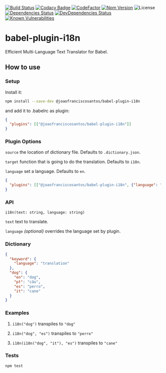 [![Build Status](https://travis-ci.org/joaofranciscosantos/babel-plugin-i18n.svg?branch=master)](https://travis-ci.org/joaofranciscosantos/babel-plugin-i18n)
[![Codacy Badge](https://api.codacy.com/project/badge/Grade/fbf774077a5545989adc6860033299eb)](https://app.codacy.com/app/joao.francis.santos/babel-plugin-i18n?utm_source=github.com&utm_medium=referral&utm_content=joaofranciscosantos/babel-plugin-i18n&utm_campaign=Badge_Grade_Settings)
[![CodeFactor](https://www.codefactor.io/repository/github/joaofranciscosantos/babel-plugin-i18n/badge)](https://www.codefactor.io/repository/github/joaofranciscosantos/babel-plugin-i18n)
[![Npm Version](https://badge.fury.io/js/%40joaofranciscosantos%2Fbabel-plugin-i18n.svg)](https://badge.fury.io/js/%40joaofranciscosantos%2Fbabel-plugin-i18n)
![License](https://img.shields.io/github/license/joaofranciscosantos/babel-plugin-i18n.svg)
[![Dependencies Status](https://david-dm.org/joaofranciscosantos/babel-plugin-i18n/status.svg)](https://david-dm.org/joaofranciscosantos/babel-plugin-i18n)
[![DevDependencies Status](https://david-dm.org/joaofranciscosantos/babel-plugin-i18n/dev-status.svg)](https://david-dm.org/joaofranciscosantos/babel-plugin-i18n?type=dev)
[![Known Vulnerabilities](https://snyk.io/test/github/joaofranciscosantos/babel-plugin-i18n/badge.svg?targetFile=package.json)](https://snyk.io/test/github/joaofranciscosantos/babel-plugin-i18n?targetFile=package.json)

# babel-plugin-i18n

Efficient Multi-Language Text Translator for Babel.

## How to use
### Setup
Install it:
```bash
npm install --save-dev @joaofranciscosantos/babel-plugin-i18n
```
and add it to .babelrc as plugin:
```json
{
  "plugins": [["@joaofranciscosantos/babel-plugin-i18n"]]
}
```

### Plugin Options
`source` the location of dictionary file. Defaults to `.dictionary.json`.

`target` function that is going to do the translation. Defaults to `i18n`. 

`language` set a language. Defaults to `en`.
```json
{
  "plugins": [["@joaofranciscosantos/babel-plugin-i18n", {"language": "pt"}]]
}
```

### API
```
i18n(text: string, language: string)
```
`text` text to translate.

`language` *(optional)* overrides the language set by plugin.

### Dictionary
```json
{
  "keyword": {
    "language": "translation"
  },
  "dog": {
    "en": "dog",
    "pt": "cão",
    "es": "perro",
    "it": "cane"
  }
}
```

### Examples
1. `i18n("dog")` transpiles to `"dog"`

2. `i18n("dog", "es")` transpiles to `"perro"`

3. `i18n(i18n("dog", "it"), "es")` transpiles to `"cane"`

### Tests
```bash
npm test
```
